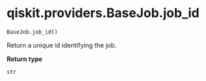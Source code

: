 # qiskit.providers.BaseJob.job\_id

`BaseJob.job_id()`

Return a unique id identifying the job.

**Return type**

`str`

